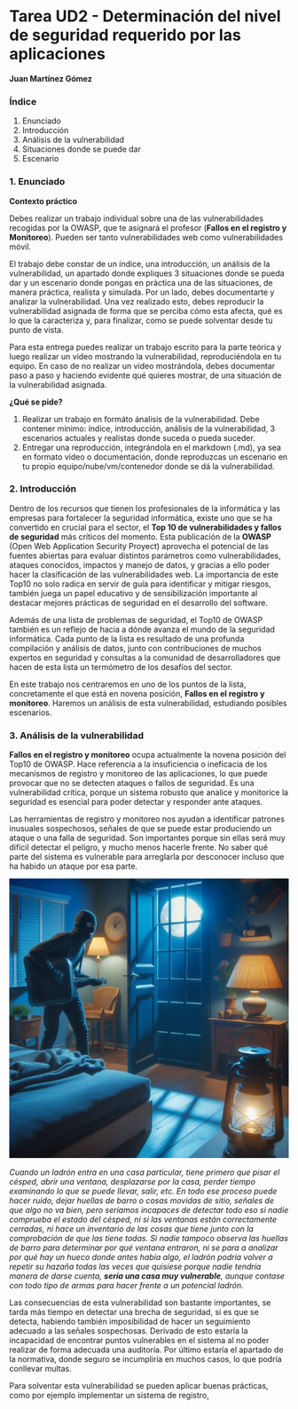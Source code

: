 



# Tarea UD2 - Determinación del nivel de seguridad requerido por las aplicaciones #

**Juan Martínez Gómez**



### Índice

1. Enunciado
2. Introducción
3. Análisis de la vulnerabilidad
4. Situaciones donde se puede dar
5. Escenario



### 1. Enunciado ###

**Contexto práctico**

Debes realizar un trabajo individual sobre una de las vulnerabilidades recogidas por la OWASP, que te asignará el profesor (**Fallos en el registro y Monitoreo**). Pueden ser tanto vulnerabilidades web como vulnerabilidades móvil.

El trabajo debe constar de un índice, una introducción, un análisis de la vulnerabilidad, un apartado donde expliques 3 situaciones donde se pueda dar y un escenario donde pongas en práctica una de las situaciones, de manera práctica, realista y simulada. Por un lado, debes documentarte y analizar la vulnerabilidad. Una vez realizado esto, debes reproducir la vulnerabilidad asignada de forma que se perciba cómo esta afecta, qué es lo que la caracteriza y, para finalizar, como se puede solventar desde tu punto de vista.

Para esta entrega puedes realizar un trabajo escrito para la parte teórica y luego realizar un video mostrando la vulnerabilidad, reproduciéndola en tu equipo. En caso de no realizar un video mostrándola, debes documentar paso a paso y haciendo evidente qué quieres mostrar, de una situación de la vulnerabilidad asignada.

**¿Qué se pide?**

1. Realizar un trabajo en formáto ánalisis de la vulnerabilidad. Debe contener mínimo: índice, introducción, análisis de la vulnerabilidad, 3 escenarios actuales y realistas donde suceda o pueda suceder.
2. Entregar una reproducción, integrándola en el markdown (.md), ya sea en formato video o documentación, donde reproduzcas un escenario en tu propio equipo/nube/vm/contenedor donde se dá la vulnerabilidad.



### 2. Introducción ###

Dentro de los recursos que tienen los profesionales de la informática y las empresas para fortalecer la seguridad informática, existe uno que se ha convertido en crucial para el sector, el **Top 10 de vulnerabilidades y fallos de seguridad** más críticos del momento. Esta publicación de la **OWASP** (Open Web Application Security Proyect) aprovecha el potencial de las fuentes abiertas para evaluar distintos parámetros como vulnerabilidades, ataques conocidos, impactos y manejo de datos, y gracias a ello poder hacer la clasificación de las vulnerabilidades web. La importancia de este Top10 no solo radica en servir de guía para identificar y mitigar riesgos, también juega un papel educativo y de sensibilización importante al destacar mejores prácticas de seguridad en el desarrollo del software.

Además de una lista de problemas de seguridad, el Top10 de OWASP también es un reflejo de hacia a dónde avanza el mundo de la seguridad informática. Cada punto de la lista es resultado de una profunda compilación y análisis de datos, junto con contribuciones de muchos expertos en seguridad y consultas a la comunidad de desarrolladores que hacen de esta lista un termómetro de los desafíos del sector.

En este trabajo nos centraremos en uno de los puntos de la lista, concretamente el que está en novena posición, **Fallos en el registro y monitoreo**. Haremos un análisis de esta vulnerabilidad, estudiando posibles escenarios. 



### 3. Análisis de la vulnerabilidad ###

**Fallos en el registro y monitoreo** ocupa actualmente la novena posición del Top10 de OWASP. Hace referencia a la insuficiencia o ineficacia de los mecanismos de registro y monitoreo de las aplicaciones, lo que puede provocar que no se detecten ataques o fallos de seguridad. Es una vulnerabilidad crítica, porque un sistema robusto que analice y monitorice la seguridad es esencial para poder detectar y responder ante ataques. 

Las herramientas de registro y monitoreo nos ayudan a identificar patrones inusuales sospechosos, señales de que se puede estar produciendo un ataque o una falla de seguridad. Son importantes porque sin ellas será muy difícil detectar el peligro, y mucho menos hacerle frente. No saber qué parte del sistema es vulnerable para arreglarla por desconocer incluso que ha habido un ataque por esa parte.

![ladron](img/ladron.jpg)

_Cuando un ladrón entra en una casa particular, tiene primero que pisar el césped, abrir una ventana, desplazarse por la casa, perder tiempo examinando lo que se puede llevar, salir, etc. En todo ese proceso puede hacer ruido, dejar huellas de barro o cosas movidas de sitio, señales de que algo no va bien, pero seríamos incapaces de detectar todo eso si nadie comprueba el estado del césped, ni si las ventanas están correctamente cerradas, ni hace un inventario de las cosas que tiene junto con la comprobación de que las tiene todas. Si nadie tampoco observa las huellas de barro para determinar por qué ventana entraron, ni se para a analizar por qué hay un hueco donde antes había algo, el ladrón podría volver a repetir su hazaña todas las veces que quisiese porque nadie tendría manera de darse cuenta, **sería una casa muy vulnerable**, aunque contase con todo tipo de armas para hacer frente a un potencial ladrón._



Las consecuencias de esta vulnerabilidad son bastante importantes, se tarda más tiempo en detectar una brecha de seguridad, si es que se detecta, habiendo también imposibilidad de hacer un seguimiento adecuado a las señales sospechosas. Derivado de esto estaría la incapacidad de encontrar puntos vulnerables en el sistema al no poder realizar de forma adecuada una auditoría. Por último estaría el apartado de la normativa, donde seguro se incumpliría en muchos casos, lo que podría conllevar multas.

Para solventar esta vulnerabilidad se pueden aplicar buenas prácticas, como por ejemplo implementar un sistema de registro, 

